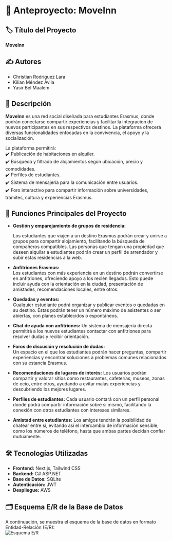 # 📌 Anteproyecto: MoveInn  


## 🏷️ Título del Proyecto  
**MoveInn**  

## ✍️ Autores  
- Christian Rodríguez Lara  
- Kilian Méndez Ávila 
- Yasir Bel Maalem

## 📖 Descripción  
**MoveInn** es una red social diseñada para estudiantes Erasmus, donde podrán conectarse compartir experiencias y facilitar la integracion de nuevos participantes en sus respectivos destinos. La plataforma ofrecerá diversas funcionalidades enfocadas en la convivencia, el apoyo y la socialización. 

La plataforma permitirá:  
✔️ Publicación de habitaciones en alquiler.  
✔️ Búsqueda y filtrado de alojamientos según ubicación, precio y comodidades.  
✔️ Perfiles de estudiantes.  
✔️ Sistema de mensajería para la comunicación entre usuarios.  
✔️ Foro interactivo para compartir información sobre universidades, trámites, cultura y experiencias Erasmus.  

## 🎯 Funciones Principales del Proyecto  
- **Gestión y emparejamiento de grupos de residencia:** 

  Los estudiantes que viajen a un destino Erasmus podrán crear y unirse a grupos para compartir alojamiento, facilitando la búsqueda de compañeros compatibles. Las personas que tengan una propiedad que deseen alquilar a estudiantes podrán crear un perfil de arrendador y subir estas residencias a la web.
  
- **Anfitriones Erasmus:**  
 Los estudiantes con más experiencia en un destino podrán convertirse en anfitriones, ofreciendo apoyo a los recién llegados. Esto puede incluir ayuda con la orientación en la ciudad, presentación de amistades, recomendaciones locales, entre otros.

- **Quedadas y eventos:**  
 Cualquier estudiante podrá organizar y publicar eventos o quedadas en su destino. Estas podrán tener un número máximo de asistentes o ser abiertas, con planes establecidos o espontáneos.

- **Chat de ayuda con anfitriones:**
 Un sistema de mensajería directa permitirá a los nuevos estudiantes contactar con anfitriones para resolver dudas y recibir orientación.

- **Foros de discusión y resolución de dudas:**  
 Un espacio en el que los estudiantes podrán hacer preguntas, compartir experiencias y encontrar soluciones a problemas comunes relacionados con su estancia Erasmus.

- **Recomendaciones de lugares de interés:**
 Los usuarios podrán compartir y valorar sitios como restaurantes, cafeterías, museos, zonas de ocio, entre otros, ayudando a evitar malas experiencias y descubriendo los mejores lugares.

- **Perfiles de estudiantes:**
 Cada usuario contará con un perfil personal donde podrá compartir información sobre sí mismo, facilitando la conexión con otros estudiantes con intereses similares.

- **Amistad entre estudiantes:**
 Los amigos tendrán la posibilidad de chatear entre sí, evitando así el intercambio de información sensible, como los números de teléfono, hasta que ambas partes decidan confiar mutuamente.


## 🛠️ Tecnologías Utilizadas  
- **Frontend:** Next.js, Tailwind CSS  
- **Backend:** C# ASP.NET  
- **Base de Datos:** SQLite  
- **Autenticación:** JWT  
- **Despliegue:** AWS  

## 🗂️ Esquema E/R de la Base de Datos  
A continuación, se muestra el esquema de la base de datos en formato Entidad-Relación (E/R):  
![Esquema E/R](images/modeloEntidadRelaccion.png)
